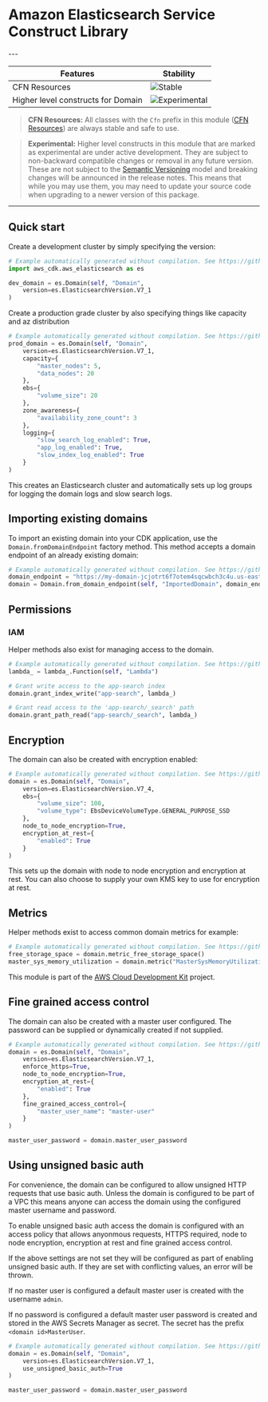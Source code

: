 # Amazon Elasticsearch Service Construct Library

<!--BEGIN STABILITY BANNER-->---


Features                           | Stability
-----------------------------------|----------------------------------------------------------------
CFN Resources                      | ![Stable](https://img.shields.io/badge/stable-success.svg?style=for-the-badge)
Higher level constructs for Domain | ![Experimental](https://img.shields.io/badge/experimental-important.svg?style=for-the-badge)

> **CFN Resources:** All classes with the `Cfn` prefix in this module ([CFN Resources](https://docs.aws.amazon.com/cdk/latest/guide/constructs.html#constructs_lib)) are always
> stable and safe to use.

<!-- -->

> **Experimental:** Higher level constructs in this module that are marked as experimental are
> under active development. They are subject to non-backward compatible changes or removal in any
> future version. These are not subject to the [Semantic Versioning](https://semver.org/) model and
> breaking changes will be announced in the release notes. This means that while you may use them,
> you may need to update your source code when upgrading to a newer version of this package.

---
<!--END STABILITY BANNER-->

## Quick start

Create a development cluster by simply specifying the version:

```python
# Example automatically generated without compilation. See https://github.com/aws/jsii/issues/826
import aws_cdk.aws_elasticsearch as es

dev_domain = es.Domain(self, "Domain",
    version=es.ElasticsearchVersion.V7_1
)
```

Create a production grade cluster by also specifying things like capacity and az distribution

```python
# Example automatically generated without compilation. See https://github.com/aws/jsii/issues/826
prod_domain = es.Domain(self, "Domain",
    version=es.ElasticsearchVersion.V7_1,
    capacity={
        "master_nodes": 5,
        "data_nodes": 20
    },
    ebs={
        "volume_size": 20
    },
    zone_awareness={
        "availability_zone_count": 3
    },
    logging={
        "slow_search_log_enabled": True,
        "app_log_enabled": True,
        "slow_index_log_enabled": True
    }
)
```

This creates an Elasticsearch cluster and automatically sets up log groups for
logging the domain logs and slow search logs.

## Importing existing domains

To import an existing domain into your CDK application, use the `Domain.fromDomainEndpoint` factory method.
This method accepts a domain endpoint of an already existing domain:

```python
# Example automatically generated without compilation. See https://github.com/aws/jsii/issues/826
domain_endpoint = "https://my-domain-jcjotrt6f7otem4sqcwbch3c4u.us-east-1.es.amazonaws.com"
domain = Domain.from_domain_endpoint(self, "ImportedDomain", domain_endpoint)
```

## Permissions

### IAM

Helper methods also exist for managing access to the domain.

```python
# Example automatically generated without compilation. See https://github.com/aws/jsii/issues/826
lambda_ = lambda_.Function(self, "Lambda")

# Grant write access to the app-search index
domain.grant_index_write("app-search", lambda_)

# Grant read access to the 'app-search/_search' path
domain.grant_path_read("app-search/_search", lambda_)
```

## Encryption

The domain can also be created with encryption enabled:

```python
# Example automatically generated without compilation. See https://github.com/aws/jsii/issues/826
domain = es.Domain(self, "Domain",
    version=es.ElasticsearchVersion.V7_4,
    ebs={
        "volume_size": 100,
        "volume_type": EbsDeviceVolumeType.GENERAL_PURPOSE_SSD
    },
    node_to_node_encryption=True,
    encryption_at_rest={
        "enabled": True
    }
)
```

This sets up the domain with node to node encryption and encryption at
rest. You can also choose to supply your own KMS key to use for encryption at
rest.

## Metrics

Helper methods exist to access common domain metrics for example:

```python
# Example automatically generated without compilation. See https://github.com/aws/jsii/issues/826
free_storage_space = domain.metric_free_storage_space()
master_sys_memory_utilization = domain.metric("MasterSysMemoryUtilization")
```

This module is part of the [AWS Cloud Development Kit](https://github.com/aws/aws-cdk) project.

## Fine grained access control

The domain can also be created with a master user configured. The password can
be supplied or dynamically created if not supplied.

```python
# Example automatically generated without compilation. See https://github.com/aws/jsii/issues/826
domain = es.Domain(self, "Domain",
    version=es.ElasticsearchVersion.V7_1,
    enforce_https=True,
    node_to_node_encryption=True,
    encryption_at_rest={
        "enabled": True
    },
    fine_grained_access_control={
        "master_user_name": "master-user"
    }
)

master_user_password = domain.master_user_password
```

## Using unsigned basic auth

For convenience, the domain can be configured to allow unsigned HTTP requests
that use basic auth. Unless the domain is configured to be part of a VPC this
means anyone can access the domain using the configured master username and
password.

To enable unsigned basic auth access the domain is configured with an access
policy that allows anyonmous requests, HTTPS required, node to node encryption,
encryption at rest and fine grained access control.

If the above settings are not set they will be configured as part of enabling
unsigned basic auth. If they are set with conflicting values, an error will be
thrown.

If no master user is configured a default master user is created with the
username `admin`.

If no password is configured a default master user password is created and
stored in the AWS Secrets Manager as secret. The secret has the prefix
`<domain id>MasterUser`.

```python
# Example automatically generated without compilation. See https://github.com/aws/jsii/issues/826
domain = es.Domain(self, "Domain",
    version=es.ElasticsearchVersion.V7_1,
    use_unsigned_basic_auth=True
)

master_user_password = domain.master_user_password
```
